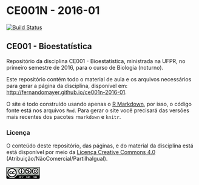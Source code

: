 # CE001N - 2016-01

[![Build Status](https://travis-ci.org/fernandomayer/ce001n-2016-01.svg)](https://travis-ci.org/fernandomayer/ce001n-2016-01.svg)

## CE001 - Bioestatística

Repositório da disciplina CE001 - Bioestatística, ministrada na UFPR, no
primeiro semestre de 2016, para o curso de Biologia (noturno).

Este repositório contém todo o material de aula e os arquivos
necessários para gerar a página da disciplina, disponível em:
http://fernandomayer.github.io/ce001n-2016-01.

O site é todo construído usando apenas o [R Markdown][], por isso, o
código fonte está nos arquivos `Rmd`. Para gerar o site você precisará
das versões mais recentes dos pacotes `rmarkdown` e `knitr`.

### Licença

O conteúdo deste repositório, das páginas, e do material da disciplina
está está disponível por meio da [Licença Creative Commons 4.0][]
(Atribuição/NãoComercial/PartilhaIgual).

![Licença Creative Commons 4.0](img/CC_by-nc-sa_88x31.png)


[Licença Creative Commons 4.0]: https://creativecommons.org/licenses/by-nc/sa/4.0/deed.pt_BR
[R Markdown]: http://rmarkdown.rstudio.com
